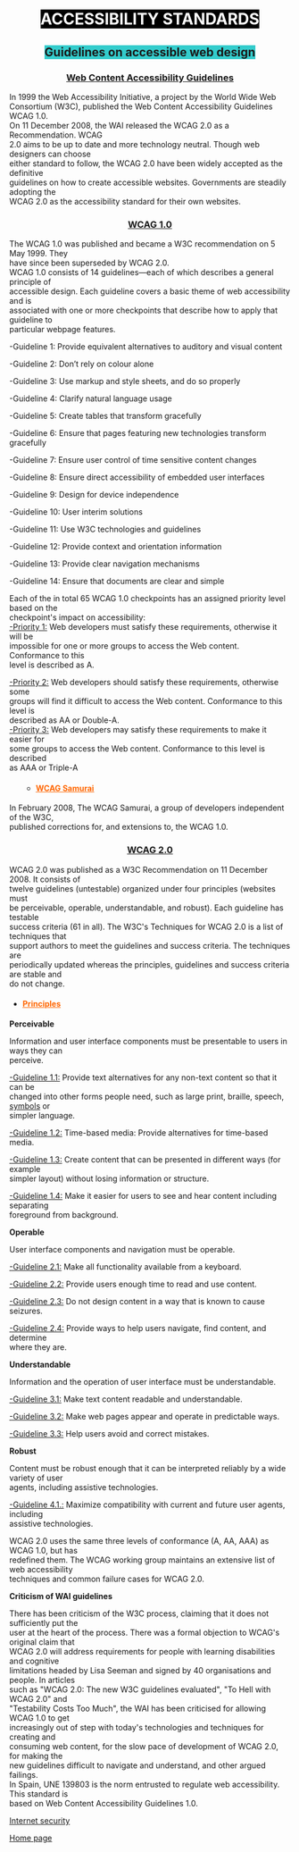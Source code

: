 <h1 style="text-align: center;"><span style="background-color: #000000; color: #ffffff;">ACCESSIBILITY STANDARDS</span></h1>
<h2 style="text-align: center;"><span style="background-color: #33cccc;">Guidelines on accessible web design</span></h2>
<h3 style="text-align: center;"><strong><span style="text-decoration: underline;">Web Content Accessibility Guidelines</span></strong></h3>
<p>In 1999 the Web Accessibility Initiative, a project by the World Wide Web<br />Consortium (W3C), published the Web Content Accessibility Guidelines WCAG 1.0.<br />On 11 December 2008, the WAI released the WCAG 2.0 as a Recommendation. WCAG<br />2.0 aims to be up to date and more technology neutral. Though web designers can choose<br />either standard to follow, the WCAG 2.0 have been widely accepted as the definitive<br />guidelines on how to create accessible websites. Governments are steadily adopting the<br />WCAG 2.0 as the accessibility standard for their own websites.</p>
<h3 style="text-align: center;"><strong><span style="text-decoration: underline;">WCAG 1.0</span></strong></h3>
<p>The WCAG 1.0 was published and became a W3C recommendation on 5 May 1999. They<br />have since been superseded by WCAG 2.0.<br />WCAG 1.0 consists of 14 guidelines&mdash;each of which describes a general principle of<br />accessible design. Each guideline covers a basic theme of web accessibility and is<br />associated with one or more checkpoints that describe how to apply that guideline to<br />particular webpage features.</p>
<p>-Guideline 1: Provide equivalent alternatives to auditory and visual content</p>
<p>-Guideline 2: Don&rsquo;t rely on colour alone</p>
<p>-Guideline 3: Use markup and style sheets, and do so properly</p>
<p>-Guideline 4: Clarify natural language usage</p>
<p>-Guideline 5: Create tables that transform gracefully</p>
<p>-Guideline 6: Ensure that pages featuring new technologies transform gracefully</p>
<p>-Guideline 7: Ensure user control of time sensitive content changes</p>
<p>-Guideline 8: Ensure direct accessibility of embedded user interfaces</p>
<p>-Guideline 9: Design for device independence</p>
<p>-Guideline 10: User interim solutions</p>
<p>-Guideline 11: Use W3C technologies and guidelines</p>
<p>-Guideline 12: Provide context and orientation information</p>
<p>-Guideline 13: Provide clear navigation mechanisms</p>
<p>-Guideline 14: Ensure that documents are clear and simple</p>
<p>Each of the in total 65 WCAG 1.0 checkpoints has an assigned priority level based on the<br />checkpoint's impact on accessibility:<br /><span style="text-decoration: underline;">-Priority 1:</span> Web developers must satisfy these requirements, otherwise it will be<br />impossible for one or more groups to access the Web content. Conformance to this<br />level is described as A.</p>
<p><span style="text-decoration: underline;">-Priority 2:</span> Web developers should satisfy these requirements, otherwise some<br />groups will find it difficult to access the Web content. Conformance to this level is<br />described as AA or Double-A.<br /><span style="text-decoration: underline;">-Priority 3:</span> Web developers may satisfy these requirements to make it easier for<br />some groups to access the Web content. Conformance to this level is described<br />as AAA or Triple-A</p>
<ul>
<ul>
<li>
<h4><span style="text-decoration: underline;"><span style="color: #ff6600; text-decoration: underline;">WCAG Samurai</span></span></h4>
</li>
</ul>
</ul>
<p>In February 2008, The WCAG Samurai, a group of developers independent of the W3C,<br />published corrections for, and extensions to, the WCAG 1.0.</p>
<h3 style="text-align: center;"><strong><span style="text-decoration: underline;">WCAG 2.0</span></strong></h3>
<p>WCAG 2.0 was published as a W3C Recommendation on 11 December 2008. It consists of<br />twelve guidelines (untestable) organized under four principles (websites must<br />be perceivable, operable, understandable, and robust). Each guideline has testable<br />success criteria (61 in all). The W3C's Techniques for WCAG 2.0 is a list of techniques that<br />support authors to meet the guidelines and success criteria. The techniques are<br />periodically updated whereas the principles, guidelines and success criteria are stable and<br />do not change.</p>
<ul>
<li>
<h4><span style="text-decoration: underline;"><span style="color: #ff6600; text-decoration: underline;">Principles</span></span></h4>
</li>
</ul>
<p><strong>Perceivable</strong></p>
<p>Information and user interface components must be presentable to users in ways they can<br />perceive.</p>
<p><span style="text-decoration: underline;">-Guideline 1.1:</span> Provide text alternatives for any non-text content so that it can be<br />changed into other forms people need, such as large print, braille, speech, <a href="https://textfancy.com/emoji/symbols/" target="_blank" rel="nofollow">symbols</a> or<br />simpler language.</p>
<p><span style="text-decoration: underline;">-Guideline 1.2:</span> Time-based media: Provide alternatives for time-based media.</p>
<p><span style="text-decoration: underline;">-Guideline 1.3:</span> Create content that can be presented in different ways (for example<br />simpler layout) without losing information or structure.</p>
<p><span style="text-decoration: underline;">-Guideline 1.4:</span> Make it easier for users to see and hear content including separating<br />foreground from background.</p>
<p><strong>Operable</strong></p>
<p>User interface components and navigation must be operable.</p>
<p><span style="text-decoration: underline;">-Guideline 2.1:</span> Make all functionality available from a keyboard.</p>
<p><span style="text-decoration: underline;">-Guideline 2.2:</span> Provide users enough time to read and use content.</p>
<p><span style="text-decoration: underline;">-Guideline 2.3:</span> Do not design content in a way that is known to cause seizures.</p>
<p><span style="text-decoration: underline;">-Guideline 2.4:</span> Provide ways to help users navigate, find content, and determine<br />where they are.</p>
<p><strong>Understandable</strong></p>
<p>Information and the operation of user interface must be understandable.</p>
<p><span style="text-decoration: underline;">-Guideline 3.1:</span> Make text content readable and understandable.</p>
<p><span style="text-decoration: underline;">-Guideline 3.2:</span> Make web pages appear and operate in predictable ways.</p>
<p><span style="text-decoration: underline;">-Guideline 3.3:</span> Help users avoid and correct mistakes.</p>
<p><strong>Robust</strong></p>
<p>Content must be robust enough that it can be interpreted reliably by a wide variety of user<br />agents, including assistive technologies.</p>
<p><span style="text-decoration: underline;">-Guideline 4.1.:</span> Maximize compatibility with current and future user agents, including<br />assistive technologies.</p>
<p>WCAG 2.0 uses the same three levels of conformance (A, AA, AAA) as WCAG 1.0, but has<br />redefined them. The WCAG working group maintains an extensive list of web accessibility<br />techniques and common failure cases for WCAG 2.0.</p>
<p><strong>Criticism of WAI guidelines</strong></p>
<p>There has been criticism of the W3C process, claiming that it does not sufficiently put the<br />user at the heart of the process. There was a formal objection to WCAG's original claim that<br />WCAG 2.0 will address requirements for people with learning disabilities and cognitive<br />limitations headed by Lisa Seeman and signed by 40 organisations and people. In articles<br />such as "WCAG 2.0: The new W3C guidelines evaluated", "To Hell with WCAG 2.0" and<br />"Testability Costs Too Much", the WAI has been criticised for allowing WCAG 1.0 to get<br />increasingly out of step with today's technologies and techniques for creating and<br />consuming web content, for the slow pace of development of WCAG 2.0, for making the<br />new guidelines difficult to navigate and understand, and other argued failings.<br />In Spain, UNE 139803 is the norm entrusted to regulate web accessibility. This standard is<br />based on Web Content Accessibility Guidelines 1.0.</p>

<p><a href="https://jaimuspl21.github.io/CYBER-SECURITY/Internet_security.html">Internet security</a></p>

<p><a href="https://jaimuspl21.github.io/CYBER-SECURITY/index.html">Home page</a></p>

